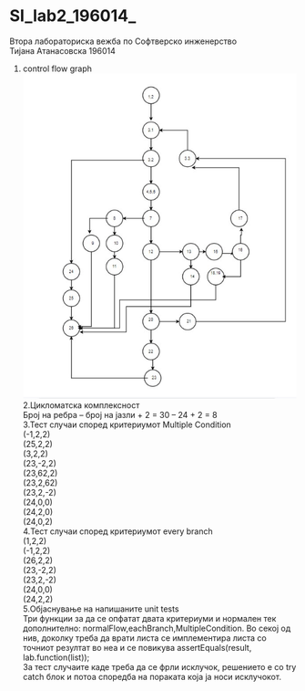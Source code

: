 # SI_lab2_196014_
Втора лабораториска вежба по Софтверско инженерство\
Тијана Атанасовска 196014
1. control flow graph\
![Screenshot](diagram_2.jpg)\
2.Цикломатска комплексност\
Број на ребра – број на јазли + 2 = 30 – 24 + 2 = 8 \
3.Тест случаи според критериумот Multiple Condition\
(-1,2,2)\
(25,2,2)\
(3,2,2)\
(23,-2,2)\
(23,62,2)\
(23,2,62)\
(23,2,-2)\
(24,0,0)\
(24,2,0)\
(24,0,2)\
4.Тест случаи според критериумот every branch\
(1,2,2)\
(-1,2,2)\
(26,2,2)\
(23,-2,2)\
(23,2,-2)\
(24,0,0)\
(24,2,2)\
5.Објаснување на напишаните unit tests\
Три функции за да се опфатат двата критериуми и нормален тек дополнително: normalFlow,eachBranch,MultipleCondition. Во секој од нив, доколку треба да врати листа се имплементира  листа со точниот резултат во неа и се повикува assertEquals(result, lab.function(list));\
За тест случаите каде треба да се фрли исклучок, решението е со try catch блок и потоа споредба на пораката која ја носи исклучокот.


